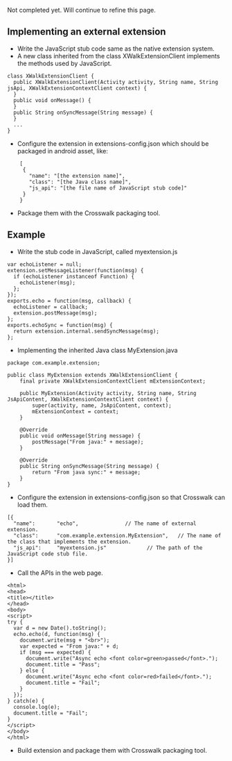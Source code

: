 Not completed yet. Will continue to refine this page.

## Implementing an external extension
* Write the JavaScript stub code same as the native extension system.
* A new class inherited from the class XWalkExtensionClient implements the methods used by JavaScript.
```
class XWalkExtensionClient {
  public XWalkExtensionClient(Activity activity, String name, String jsApi, XWalkExtensionContextClient context) {
  }
  public void onMessage() {
  }
  public String onSyncMessage(String message) {
  }
  ...
}
```
* Configure the extension in extensions-config.json which should be packaged in android asset, like:
```
    [
     {
       "name": "[the extension name]",
       "class": "[the Java class name]",
       "js_api": "[the file name of JavaScript stub code]"
     }
    }
```
* Package them with the Crosswalk packaging tool.

## Example
* Write the stub code in JavaScript, called myextension.js
```
var echoListener = null;
extension.setMessageListener(function(msg) {
  if (echoListener instanceof Function) {
    echoListener(msg);
  };
});
exports.echo = function(msg, callback) {
  echoListener = callback;
  extension.postMessage(msg);
};
exports.echoSync = function(msg) {
  return extension.internal.sendSyncMessage(msg);
};
```
* Implementing the inherited Java class MyExtension.java
```
package com.example.extension;

public class MyExtension extends XWalkExtensionClient {
    final private XWalkExtensionContextClient mExtensionContext;

    public MyExtension(Activity activity, String name, String JsApiContent, XWalkExtensionContextClient context) {
        super(activity, name, JsApiContent, context);
        mExtensionContext = context;
    }

    @Override
    public void onMessage(String message) {
        postMessage("From java:" + message);
    }

    @Override
    public String onSyncMessage(String message) {
        return "From java sync:" + message;
    }
}
```
* Configure the extension in extensions-config.json so that Crosswalk can load them.
```
[{
  "name":       "echo",               // The name of external extension.
  "class":      "com.example.extension.MyExtension",   // The name of the class that implements the extension.
  "js_api":     "myextension.js"             // The path of the JavaScript code stub file.
}]
```
* Call the APIs in the web page.
```
<html>
<head>
<title></title>
</head>
<body>
<script>
try {
  var d = new Date().toString();
  echo.echo(d, function(msg) {
    document.write(msg + "<br>");
    var expected = "From java:" + d;
    if (msg === expected) {
      document.write("Async echo <font color=green>passed</font>.");
      document.title = "Pass";
    } else {
      document.write("Async echo <font color=red>failed</font>.");
      document.title = "Fail";
    }
  });
} catch(e) {
  console.log(e);
  document.title = "Fail";
}
</script>
</body>
</html>
```
* Build extension and package them with Crosswalk packaging tool.
